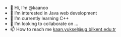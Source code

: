 - 👋 Hi, I’m @kaanoo
- 👀 I’m interested in Java web development 
- 🌱 I’m currently learning C++
- 💞️ I’m looking to collaborate on ...
- 📫 How to reach me kaan.yuksel@ug.bilkent.edu.tr


